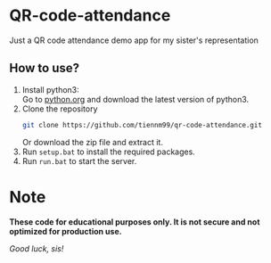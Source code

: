 # QR-code-attendance

Just a QR code attendance demo app for my sister's representation

## How to use?

1. Install python3:  
  Go to [python.org](https://www.python.org/downloads/) and download the latest version of python3.
2. Clone the repository
    ```bash
    git clone https://github.com/tiennm99/qr-code-attendance.git
    ```
    Or download the zip file and extract it.
3. Run `setup.bat` to install the required packages.
4. Run `run.bat` to start the server.

# Note

**These code for educational purposes only. It is not secure and not optimized for production use.**

_Good luck, sis!_
